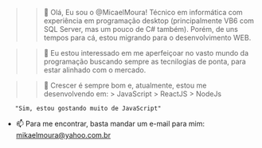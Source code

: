 >> 👋 Olá, Eu sou o @MicaelMoura!
      Técnico em informática com experiência em programação desktop (principalmente VB6 com SQL Server, mas um pouco de C# também).
      Porém, de uns tempos para cá, estou migrando para o desenvolvimento WEB.

>> 👀 Eu estou interessado em me aperfeiçoar no vasto mundo da programação buscando sempre as tecnilogias de ponta, para estar alinhado com o mercado.

>> 🌱 Crescer é sempre bom e, atualmente, estou me desenvolvendo em:
       > JavaScript
       > ReactJS
       > NodeJs
       
       "Sim, estou gostando muito de JavaScript"

- 📫 Para me encontrar, basta mandar um e-mail para mim:
      mikaelmoura@yahoo.com.br
